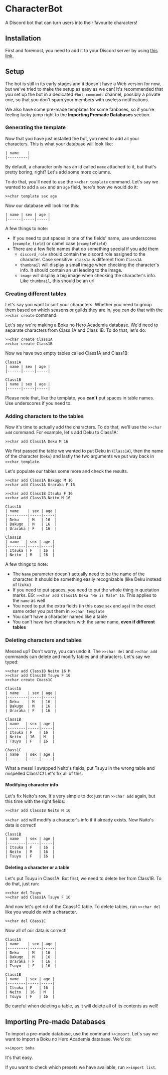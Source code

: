 # CharacterBot
A Discord bot that can turn users into their favourite characters!

## Installation
First and foremost, you need to add it to your Discord server by using
[this link](https://bit.ly/CharacterBotInvite).

## Setup
The bot is still in its early stages and it doesn't have a Web version for now, but we've tried to make the setup as easy as we can!
It's recommended that you set up the bot in a dedicated `#bot-commands` channel, possibly a private one,
so that you don't spam your members with useless notifications.

We also have some pre-made templates for some fanbases,
so if you're feeling lucky jump right to the **Importing Premade Databases** section.

### Generating the template
Now that you have just installed the bot, you need to add all your characters.
This is what your database will look like:

```
| name    |
|---------|
```

By default, a character only has an id called `name` attached to it, but that's pretty boring, right?
Let's add some more columns.

To do that, you'll need to use the `>>char template` command.
Let's say we wanted to add a `sex` and an `age` field, here's how we would do it:

```
>>char template sex age
```

Now our database will look like this:

```
| name | sex | age |
|------|-----|-----|
```

A few things to note:
- If you need to put spaces in one of the fields' name, use underscores (`example_field`) or camel case (`exampleField`)
- There are a few field names that do something special if you add them
    - `discord_role` should contain the discord role assigned to the character. Case sensitive: `class1a` is different from `Class1A`
    - `thumbnail` will display a small image when checking the character's info. It should contain an url leading to the image.
    - `image` will display a big image when checking the character's info. Like `thumbnail`, this should be an url

### Creating different tables
Let's say you want to sort your characters.
Whether you need to group them based on which seasons or guilds they are in, you can do that with the `>>char create` command.

Let's say we're making a Boku no Hero Academia database. We'd need to separate characters from Class 1A and Class 1B.
To do that, let's do:

```
>>char create Class1A
>>char create Class1B
```

Now we have two empty tables called Class1A and Class1B:

```
Class1A
| name | sex | age |
|------|-----|-----|

Class1B
| name | sex | age |
|------|-----|-----|
```

Please note that, like the template, you **can't** put spaces in table names. Use underscores if you need to.

### Adding characters to the tables
Now it's time to actually add the characters. To do that, we'll use the `>>char add` command.
For example, let's add Deku to Class1A:

```
>>char add Class1A Deku M 16
```

We first passed the table we wanted to put Deku in (`Class1A`),
then the name of the character (`Deku`)
and lastly the two arguments we put way back in `>>char template`.

Let's populate our tables some more and check the results.

```
>>char add Class1A Bakugo M 16
>>char add Class1A Uraraka F 16

>>char add Class1B Itsuka F 16
>>char add Class1B Neito M 16
```

```
Class1A
| name    | sex | age |
|---------|-----|-----|
| Deku    | M   | 16  |
| Bakugo  | M   | 16  |
| Uraraka | F   | 16  |

Class1B
| name   | sex | age |
|--------|-----|-----|
| Itsuka | F   | 16  |
| Neito  | M   | 16  |
```

A few things to note:
- The `Name` parameter doesn't actually need to be the name of the character. It should be something easily recognizable (like Deku instead of Izuku)
- If you need to put spaces, you need to put the whole thing in quotation marks. EG: `>>char add Class1A Deku "He is Male" 16`. This applies to the `name` as well
- You need to put the extra fields (in this case `sex` and `age`) in the exact same order you put them in `>>char template`
- You can't have a character named like a table
- You can't have two characters with the same name, **even if different tables**

### Deleting characters and tables
Messed up? Don't worry, you can undo it.
The `>>char del` and `>>char add` commands can delete and modify tables and characters. Let's say we typed:

```
>>char add Class1B Neito 16 M
>>char add Class1B Tsuyu F 16
>>char create Còass1C
```

```
Class1A
| name    | sex | age |
|---------|-----|-----|
| Deku    | M   | 16  |
| Bakugo  | M   | 16  |
| Uraraka | F   | 16  |

Class1B
| name   | sex | age |
|--------|-----|-----|
| Itsuka | F   | 16  |
| Neito  | 16  | M   |
| Tsuyu  | F   | 16  |

Còass1C
| name   | sex | age |
|--------|-----|-----|
```

What a mess! I swapped Neito's fields, put Tsuyu in the wrong table and mispelled Class1C! Let's fix all of this.

#### Modifying character info
Let's fix Neito's row. It's very simple to do: just run `>>char add` again, but this time with the right fields:

```
>>char add Class1B Neito M 16
```

`>>char add` will modify a character's info if it already exists. Now Naito's data is correct!
```
Class1B
| name   | sex | age |
|--------|-----|-----|
| Itsuka | F   | 16  |
| Neito  | M   | 16  |
| Tsuyu  | F   | 16  |
```

#### Deleting a character or a table
Let's put Tsuyu in Class1A. But first, we need to delete her from Class1B. To do that, just run:

```
>>char del Tsuyu
>>char add Class1A Tsuyu F 16
```

And now let's get rid of the Còass1C table. To delete tables, run `>>char del` like you would do with a character.

```
>>char del Còass1C
```

Now all of our data is correct!
```
Class1A
| name    | sex | age |
|---------|-----|-----|
| Deku    | M   | 16  |
| Bakugo  | M   | 16  |
| Uraraka | F   | 16  |
| Tsuyu   | F   | 16  |

Class1B
| name   | sex | age |
|--------|-----|-----|
| Itsuka | F   | 16  |
| Neito  | 16  | M   |
| Tsuyu  | F   | 16  |
```

Be careful when deleting a table, as it will delete all of its contents as well!

## Importing Pre-made Databases
To import a pre-made database, use the command `>>import`.
Let's say we want to import a Boku no Hero Academia database. We'd do:

```
>>import bnha
```

It's that easy.

If you want to check which presets we have available, run `>>import list`.


